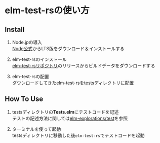 # elm-test-rsの使い方

## Install  

1. Node.jpの導入  
    [Node公式](https://nodejs.org/en/download)からLTS版をダウンロード＆インストールする  

2. elm-test-rsのインストール  
    [elm-test-rsリポジトリ](https://github.com/mpizenberg/elm-test-rs)のリリースからビルドデータをダウンロードする  

3. elm-test-rsの配置  
    ダウンロードしてきたelm-test-rsをtestsディレクトリに配置

## How To Use

1. testsディレクトリの**Tests.elm**にテストコードを記述  
    テストの記述方法に関しては[elm-explorations/test](https://github.com/elm-explorations/test/)を参照

2. ターミナルを使って起動  
    testsディレクトリに移動した後`elm-test-rs`でテストコードを起動
